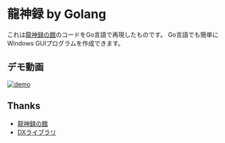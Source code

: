 # 龍神録 by Golang

これは[龍神録の館](https://dixq.net/rp/)のコードをGo言語で再現したものです。
Go言語でも簡単にWindows GUIプログラムを作成できます。

## デモ動画

[![demo](http://img.youtube.com/vi/PtXRyw--ySY/0.jpg)](http://www.youtube.com/watch?v=PtXRyw--ySY "demo")

## Thanks

- [龍神録の館](https://dixq.net/rp/)
- [DXライブラリ](https://dxlib.xsrv.jp/)
